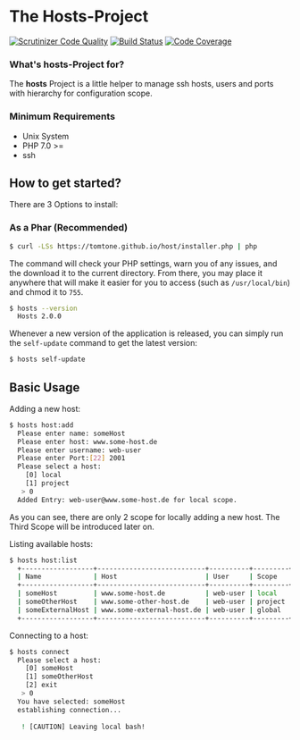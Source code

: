 
# The Hosts-Project #
[![Scrutinizer Code Quality](https://scrutinizer-ci.com/g/tomtone/test/badges/quality-score.png?b=master)](https://scrutinizer-ci.com/g/tomtone/test/?branch=master)
[![Build Status](https://scrutinizer-ci.com/g/tomtone/test/badges/build.png?b=master)](https://scrutinizer-ci.com/g/tomtone/test/build-status/master)
[![Code Coverage](https://scrutinizer-ci.com/g/tomtone/test/badges/coverage.png?b=master)](https://scrutinizer-ci.com/g/tomtone/test/?branch=master)

### What's hosts-Project for? ###

The **hosts** Project is a little helper to manage ssh hosts, users and ports with hierarchy for configuration scope.

### Minimum Requirements ###


* Unix System
* PHP 7.0 >=
* ssh

How to get started?
---------------------

There are 3 Options to install:

### As a Phar (Recommended)

```bash
$ curl -LSs https://tomtone.github.io/host/installer.php | php
```

The command will check your PHP settings, warn you of any issues, and the download it to the current directory. From there, you may place it anywhere that will make it easier for you to access (such as `/usr/local/bin`) and chmod it to `755`.


```bash
$ hosts --version
  Hosts 2.0.0
```

Whenever a new version of the application is released, you can simply run the `self-update` command to get the latest version:

```bash
$ hosts self-update
```

Basic Usage
---------------------

Adding a new host:

```bash
$ hosts host:add
  Please enter name: someHost
  Please enter host: www.some-host.de
  Please enter username: web-user
  Please enter Port:[22] 2001
  Please select a host:
    [0] local
    [1] project
   > 0
  Added Entry: web-user@www.some-host.de for local scope.
```

As you can see, there are only 2 scope for locally adding a new host. The Third Scope will be introduced later on.

Listing available hosts:

```bash
$ hosts host:list
  +------------------+---------------------------+----------+---------+
  | Name             | Host                      | User     | Scope   |
  +------------------+---------------------------+----------+---------+
  | someHost         | www.some-host.de          | web-user | local   |
  | someOtherHost    | www.some-other-host.de    | web-user | project |
  | someExternalHost | www.some-external-host.de | web-user | global  |
  +------------------+---------------------------+----------+---------+
```

Connecting to a host:

```bash
$ hosts connect
  Please select a host:
    [0] someHost
    [1] someOtherHost
    [2] exit
   > 0
  You have selected: someHost
  establishing connection...
  
   ! [CAUTION] Leaving local bash!
```

